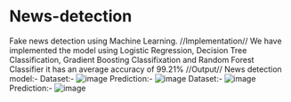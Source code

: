 # News-detection
Fake news detection using Machine Learning.
//Implementation//
We have implemented the model using Logistic Regression, Decision Tree Classification, Gradient Boosting Classifixation and Random Forest Classifier it has an average accuracy of 99.21%
//Output//
News detection model:-
Dataset:-
 ![image](https://user-images.githubusercontent.com/72686609/138268550-a3b651ce-166c-44aa-8f33-15123f9653a8.png)
Prediction:-
 ![image](https://user-images.githubusercontent.com/72686609/138268607-4cfcdce0-59d7-45b2-898f-c046864b813a.png)
Dataset:-
![image](https://user-images.githubusercontent.com/72686609/138268685-07bdaadc-7bd6-4384-9791-668bf25b5119.png)
Prediction:-
 ![image](https://user-images.githubusercontent.com/72686609/138268700-ac82a8a8-6d93-414d-8f4a-de16dcdf1c4b.png)


